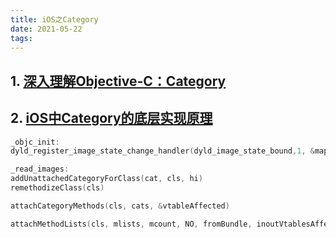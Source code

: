 ```yaml
---
title: iOS之Category
date: 2021-05-22
tags:  
---
```


## 1. [深入理解Objective-C：Category](https://tech.meituan.com/2015/03/03/diveintocategory.html)

## 2. [iOS中Category的底层实现原理](https://juejin.cn/post/6844904039671398407)

```objective-c
_objc_init: 
dyld_register_image_state_change_handler(dyld_image_state_bound,1, &map_images);

_read_images: 
addUnattachedCategoryForClass(cat, cls, hi)
remethodizeClass(cls)   

attachCategoryMethods(cls, cats, &vtableAffected) 

attachMethodLists(cls, mlists, mcount, NO, fromBundle, inoutVtablesAffected) 
```
